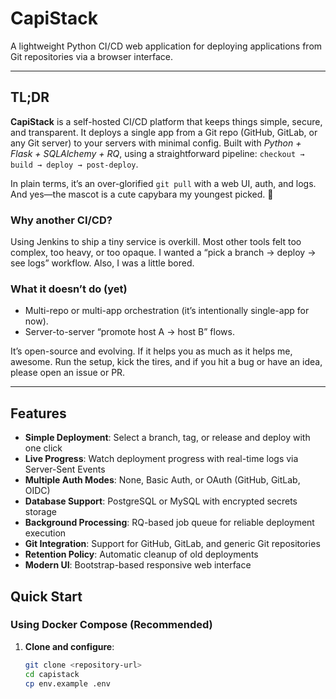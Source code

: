 # CapiStack

A lightweight Python CI/CD web application for deploying applications from Git repositories via a browser interface.

---

## TL;DR

**CapiStack** is a self-hosted CI/CD platform that keeps things simple, secure, and transparent. It deploys a single app from a Git repo (GitHub, GitLab, or any Git server) to your servers with minimal config. Built with *Python + Flask + SQLAlchemy + RQ*, using a straightforward pipeline: `checkout → build → deploy → post-deploy`.

In plain terms, it’s an over-glorified `git pull` with a web UI, auth, and logs. And yes—the mascot is a cute capybara my youngest picked. 🫶

### Why another CI/CD?

Using Jenkins to ship a tiny service is overkill. Most other tools felt too complex, too heavy, or too opaque. I wanted a “pick a branch → deploy → see logs” workflow. Also, I was a little bored.

### What it doesn’t do (yet)

- Multi-repo or multi-app orchestration (it’s intentionally single-app for now).
- Server-to-server “promote host A → host B” flows.

It’s open-source and evolving. If it helps you as much as it helps me, awesome. Run the setup, kick the tires, and if you hit a bug or have an idea, please open an issue or PR.

---

## Features

- **Simple Deployment**: Select a branch, tag, or release and deploy with one click
- **Live Progress**: Watch deployment progress with real-time logs via Server-Sent Events
- **Multiple Auth Modes**: None, Basic Auth, or OAuth (GitHub, GitLab, OIDC)
- **Database Support**: PostgreSQL or MySQL with encrypted secrets storage
- **Background Processing**: RQ-based job queue for reliable deployment execution
- **Git Integration**: Support for GitHub, GitLab, and generic Git repositories
- **Retention Policy**: Automatic cleanup of old deployments
- **Modern UI**: Bootstrap-based responsive web interface

## Quick Start

### Using Docker Compose (Recommended)

1. **Clone and configure**:
   ```bash
   git clone <repository-url>
   cd capistack
   cp env.example .env
